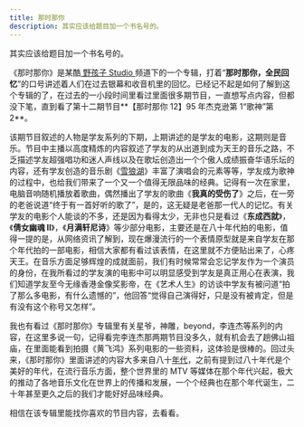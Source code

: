 ```yaml
---
title: 那时那你
description: 其实应该给题目加一个书名号的。
---
```


其实应该给题目加一个书名号的。

《那时那你》是某酷<a href="https://i.youku.com/zhnliang" target="_blank"> 野孩子 Studio </a>频道下的一个专辑，打着“**那时那你，全民回忆**”的口号讲述着人们在过去银幕和收音机里的回忆。已经记不起是如何了解到这个专辑的了，在过去的一小段时间里看过里面很多期节目，一直想写点内容，但都没下笔，直到看了第十二期节目**【那时那你 12】95 年杰克逊第 1“歌神”第 2**。

该期节目叙述的人物是学友系列的下期，上期讲述的是学友的电影，这期则是音乐。节目中主播以高度精炼的内容叙述了学友的从出道到成为天王的音乐之路，不乏描述学友超强唱功和迷人声线以及在歌坛创造出一个个傲人成绩振奋华语乐坛的内容，还有学友创造的音乐剧《[雪狼湖](/xlh)》丰富了演唱会的元素等等，学友成为歌神的过程中，也给我们带来了一个又一个值得无限品味的经典。记得有一次在家里，电脑音响随机播放着歌曲，偶然播出了学友的歌曲《**我真的受伤了**》之后，在一旁的老爸说道“终于有一首好听的歌了”，是的，这无疑是老爸那一代人的记忆。有关学友的电影个人能谈的不多，还是因为看得太少，无非也只是看过《**东成西就**》，《**倩女幽魂 II**》，《**月满轩尼诗**》等少部分电影，主要还是在八十年代拍的电影，值得一提的是，从网络资讯了解到，现在爆漫流行的一个表情原型就是来自学友在那个年代拍的一部电影，相信大家都有看过该表情，在这里就不方便贴出来了，心疼天王。在音乐方面足够辉煌的成就面前，我们有时候常常会忘记学友作为一个演员的身份，在我所看过的学友演的电影中可以明显感受到学友是真正用心在表演，我们知道学友至今无缘香港金像奖影帝，在《艺术人生》的访谈中学友有被问道“拍了那么多电影，有什么遗憾的”，他回答“觉得自己演得好，只是没有被肯定，但是有没有这个称号又怎样”。

我也有看过《那时那你》专辑里有关星爷，神雕，beyond，李连杰等系列的内容，在这里多说一句，记得看完李连杰那两期节目没多久，就有机会去了趟佛山祖庙，在里面能看到拍摄《黄飞鸿》系列电影的一些资料，这体验是很棒的。回过头来，《那时那你》里面讲述的内容大多来自八十[年代](/sdynd)，之前有提到过八十年代是个美好的年代，在流行音乐方面，整个世界里的 MTV 等媒体在那个年代兴起，极大的推动了各地音乐文化在世界上的传播和发展，一个个经典也在那个年代诞生，二十年甚至更久之后的我们才能好好品味经典。

相信在该专辑里能找你喜欢的节目内容，去看看。
